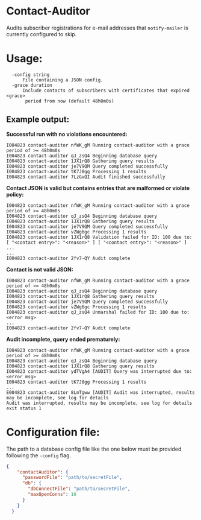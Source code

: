 # Contact-Auditor
Audits subscriber registrations for e-mail addresses that
`notify-mailer` is currently configured to skip.

# Usage:

```shell
  -config string
      File containing a JSON config.
  -grace duration
      Include contacts of subscribers with certificates that expired <grace>
       period from now (default 48h0m0s)
```

## Example output:

**Successful run with no violations encountered:**

```
I004823 contact-auditor nfWK_gM Running contact-auditor with a grace period of >= 48h0m0s
I004823 contact-auditor qJ_zsQ4 Beginning database query
I004823 contact-auditor 1JX1rQ8 Gathering query results
I004823 contact-auditor je7V9QM Query completed successfully
I004823 contact-auditor tK7J8gg Processing 1 results
I004823 contact-auditor 7LzGvQI Audit finished successfully
```

**Contact JSON is valid but contains entries that are malformed or violate policy:**

```
I004823 contact-auditor nfWK_gM Running contact-auditor with a grace period of >= 48h0m0s
I004823 contact-auditor qJ_zsQ4 Beginning database query
I004823 contact-auditor 1JX1rQ8 Gathering query results
I004823 contact-auditor je7V9QM Query completed successfully
I004823 contact-auditor vZWg6gc Processing 1 results
I004823 contact-auditor 1JX1rQ8 Validation failed for ID: 100 due to: [ "<contact entry>": "<reason>" ] [ "<contact entry>": "<reason>" ] ...
...
I004823 contact-auditor 2fv7-QY Audit complete
```

**Contact is not valid JSON:**

```
I004823 contact-auditor nfWK_gM Running contact-auditor with a grace period of >= 48h0m0s
I004823 contact-auditor qJ_zsQ4 Beginning database query
I004823 contact-auditor 1JX1rQ8 Gathering query results
I004823 contact-auditor je7V9QM Query completed successfully
I004823 contact-auditor vZWg6gc Processing 1 results
I004823 contact-auditor qJ_zsQ4 Unmarshal failed for ID: 100 due to: <error msg>
...
I004823 contact-auditor 2fv7-QY Audit complete
```

**Audit incomplete, query ended prematurely:**

```
I004823 contact-auditor nfWK_gM Running contact-auditor with a grace period of >= 48h0m0s
I004823 contact-auditor qJ_zsQ4 Beginning database query
I004823 contact-auditor 1JX1rQ8 Gathering query results
I004823 contact-auditor ydTVgA4 [AUDIT] Query was interrupted due to: <error msg>
I004823 contact-auditor tK7J8gg Processing 1 results
...
E004823 contact-auditor 8LmTgww [AUDIT] Audit was interrupted, results may be incomplete, see log for details
Audit was interrupted, results may be incomplete, see log for details
exit status 1
```

# Configuration file:
The path to a database config file like the one below must be provided
following the `-config` flag.

```json
{
    "contactAuditor": {
      "passwordFile": "path/to/secretFile",
      "db": {
        "dbConnectFile": "path/to/secretFile",
        "maxOpenConns": 10
      }
    }
  }
  
```

